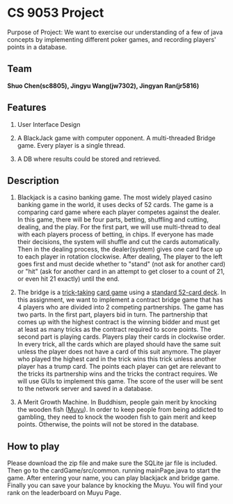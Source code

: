 # CS 9053 Project

Purpose of Project: We want to exercise our understanding of a few of java concepts by implementing different poker games, and recording players' points in a database.


## Team 
**Shuo Chen(sc8805),  Jingyu Wang(jw7302),  Jingyan Ran(jr5816)**

## Features

1. User Interface Design

2. A BlackJack game with computer opponent. A multi-threaded Bridge game. Every player is a single thread.

3. A DB where results could be stored and retrieved.

## Description

1.  Blackjack is a casino banking game. The most widely played casino banking game in the world, it uses decks of 52 cards. The game is a comparing card game where each player competes against the dealer. In this game, there will be four parts, betting, shuffling and cutting, dealing, and the play. For the first part, we will use multi-thread to deal with each players process of betting, in chips. If everyone has made their decisions, the system will shuffle and cut the cards automatically. Then in the dealing process, the dealer(system) gives one card face up to each player in rotation clockwise. After dealing, The player to the left goes first and must decide whether to "stand" (not ask for another card) or "hit" (ask for another card in an attempt to get closer to a count of 21, or even hit 21 exactly) until the end.

  

2.  The bridge is a [trick-taking](https://en.wikipedia.org/wiki/Trick-taking_game)  [card game](https://en.wikipedia.org/wiki/Card_game) using a [standard 52-card deck](https://en.wikipedia.org/wiki/Standard_52-card_deck). In this assignment, we want to implement a contract bridge game that has 4 players who are divided into 2 competing partnerships. The game has two parts. In the first part, players bid in turn. The partnership that comes up with the highest contract is the winning bidder and must get at least as many tricks as the contract required to score points. The second part is playing cards. Players play their cards in clockwise order. In every trick, all the cards which are played should have the same suit unless the player does not have a card of this suit anymore. The player who played the highest card in the trick wins this trick unless another player has a trump card. The points each player can get are relevant to the tricks its partnership wins and the tricks the contract requires. We will use GUIs to implement this game. The score of the user will be sent to the network server and saved in a database.

3.  A Merit Growth Machine. In Buddhism, people gain merit by knocking the wooden fish ([Muyu](https://www.youtube.com/watch?v=b6gKkhX63-o)). In order to keep people from being addicted to gambling, they need to knock the wooden fish to gain merit and keep points. Otherwise, the points will not be stored in the database.

## **How to play**

Please download the zip file and make sure the SQLite jar file is included. Then go to the cardGame/src/common. running mainPage.java to start the game. After entering your name, you can play blackjack and bridge game. Finally you can save your balance by knocking the Muyu. You will find your rank on the leaderboard on Muyu Page.

